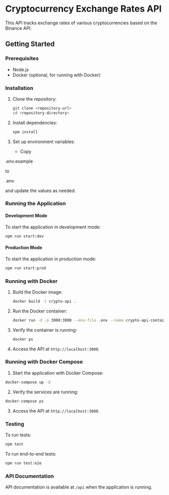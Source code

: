# Cryptocurrency Exchange Rates API

This API tracks exchange rates of various cryptocurrencies based on the Binance API.

## Getting Started

### Prerequisites

- Node.js
- Docker (optional, for running with Docker)

### Installation

1. Clone the repository:

   ```sh
   git clone <repository-url>
   cd <repository-directory>
   ```

2. Install dependencies:

   ```sh
   npm install
   ```

3. Set up environment variables:
   - Copy

.env.example

to

.env

and update the values as needed.

### Running the Application

#### Development Mode

To start the application in development mode:

```sh
npm run start:dev
```

#### Production Mode

To start the application in production mode:

```sh
npm run start:prod
```

### Running with Docker

1. Build the Docker image:

   ```sh
   docker build -t crypto-api .
   ```

2. Run the Docker container:


    ```sh
    docker run -d -p 3000:3000 --env-file .env --name crypto-api-container crypto-api
    ```

3. Verify the container is running:


    ```sh
    docker ps
    ```

4. Access the API at `http://localhost:3000`.

### Running with Docker Compose

1. Start the application with Docker Compose:

```sh
docker-compose up -d
```

2. Verify the services are running:

```sh
docker-compose ps
```

3. Access the API at `http://localhost:3000`.

### Testing

To run tests:

```sh
npm test
```

To run end-to-end tests:

```sh
npm run test:e2e
```

### API Documentation

API documentation is available at `/api` when the application is running.
